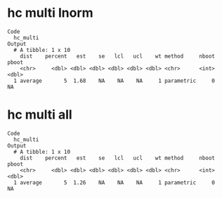 # hc multi lnorm

    Code
      hc_multi
    Output
      # A tibble: 1 x 10
        dist    percent   est    se   lcl   ucl    wt method     nboot pboot
        <chr>     <dbl> <dbl> <dbl> <dbl> <dbl> <dbl> <chr>      <int> <dbl>
      1 average       5  1.68    NA    NA    NA     1 parametric     0    NA

# hc multi all

    Code
      hc_multi
    Output
      # A tibble: 1 x 10
        dist    percent   est    se   lcl   ucl    wt method     nboot pboot
        <chr>     <dbl> <dbl> <dbl> <dbl> <dbl> <dbl> <chr>      <int> <dbl>
      1 average       5  1.26    NA    NA    NA     1 parametric     0    NA

